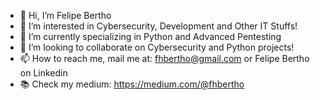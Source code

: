 - 👋 Hi, I’m Felipe Bertho
- 👀 I’m interested in Cybersecurity, Development and Other IT Stuffs!
- 🌱 I’m currently specializing in Python and Advanced Pentesting
- 💞️ I’m looking to collaborate on Cybersecurity and Python projects!
- 📫 How to reach me, mail me at: fhbertho@gmail.com or Felipe Bertho on Linkedin
- 📚 Check my medium: https://medium.com/@fhbertho

<!---
fhbertho/fhbertho is a ✨ special ✨ repository because its `README.md` (this file) appears on your GitHub profile.
You can click the Preview link to take a look at your changes.
--->
